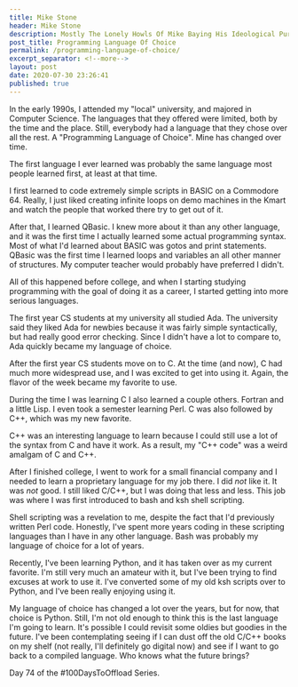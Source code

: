 ```yaml
---
title: Mike Stone
header: Mike Stone
description: Mostly The Lonely Howls Of Mike Baying His Ideological Purity At The Moon
post_title: Programming Language Of Choice
permalink: /programming-language-of-choice/
excerpt_separator: <!--more-->
layout: post
date: 2020-07-30 23:26:41
published: true
---
```


In the early 1990s, I attended my "local" university, and majored in Computer Science. The languages that they offered were limited, both by the time and the place. Still, everybody had a language that they chose over all the rest. A "Programming Language of Choice". Mine has changed over time.

<!--more-->

The first language I ever learned was probably the same language most people learned first, at least at that time. 

I first learned to code extremely simple scripts in BASIC on a Commodore 64. Really, I just liked creating infinite loops on demo machines in the Kmart and watch the people that worked there try to get out of it.

After that, I learned QBasic. I knew more about it than any other language, and it was the first time I actually learned some actual programming syntax. Most of what I'd learned about BASIC was gotos and print statements. QBasic was the first time I learned loops and variables an all other manner of structures. My computer teacher would probably have preferred I didn't.

All of this happened before college, and when I starting studying programming with the goal of doing it as a career, I started getting into more serious languages.

The first year CS students at my university all studied Ada. The university said they liked Ada for newbies because it was fairly simple syntactically, but had really good error checking. Since I didn't have a lot to compare to, Ada quickly became my language of choice.

After the first year CS students move on to C. At the time (and now), C had much more widespread use, and I was excited to get into using it. Again, the flavor of the week became my favorite to use. 

During the time I was learning C I also learned a couple others. Fortran and a little Lisp. I even took a semester learning Perl. C was also followed by C++, which was my new favorite.

C++ was an interesting language to learn because I could still use a lot of the syntax from C and have it work. As a result, my "C++ code" was a weird amalgam of C and C++. 

After I finished college, I went to work for a small financial company and I needed to learn a proprietary language for my job there. I did *not* like it. It was *not* good. I still liked C/C++, but I was doing that less and less. This job was where I was first introduced to bash and ksh shell scripting. 

Shell scripting was a revelation to me, despite the fact that I'd previously written Perl code. Honestly, I've spent more years coding in these scripting languages than I have in any other language. Bash was probably my language of choice for a lot of years.

Recently, I've been learning Python, and it has taken over as my current favorite. I'm still very much an amateur with it, but I've been trying to find excuses at work to use it. I've converted some of my old ksh scripts over to Python, and I've been really enjoying using it.

My language of choice has changed a lot over the years, but for now, that choice is Python. Still, I'm not old enough to think this is the last language I'm going to learn. It's possible I could revisit some oldies but goodies in the future. I've been contemplating seeing if I can dust off the old C/C++ books on my shelf (not really, I'll definitely go digital now) and see if I want to go back to a compiled language. Who knows what the future brings?

Day 74 of the #100DaysToOffload Series.